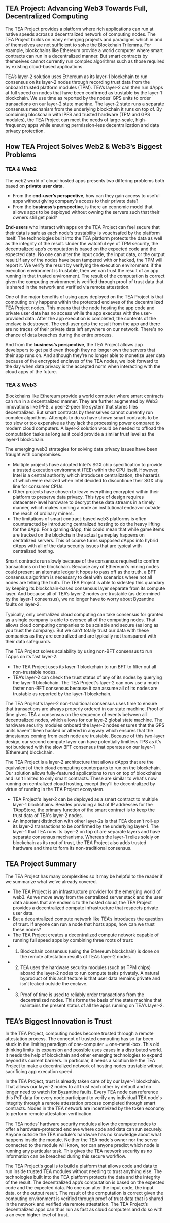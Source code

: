 ## TEA Project: Advancing Web3 Towards Full, Decentralized Computing
The TEA Project provides a platform where rich applications can run at native speeds across a decentralized network of computing nodes. The TEA Project builds on many emerging projects and paradigms which in and of themselves are not sufficient to solve the Blockchain Trilemma. For example, blockchains like Ethereum provide a world computer where smart contracts can run in a decentralized manner. But smart contracts by themselves cannot currently run complex algorithms such as those required by existing cloud-based applications. 

TEA’s layer-2 solution uses Ethereum as its layer-1 blockchain to run consensus on its layer-2 nodes through recording trust data from the onboard trusted platform modules (TPM). TEA’s layer-2 can then run dApps at full speed on nodes that have been confirmed as trustable by the layer-1 blockchain. We use time as reported by the nodes’ GPS units to order transactions on our layer-2 state machine. The layer-2 state runs a separate consensus mechanism from the underlying blockchain it runs on top of. By combining blockchain with IPFS and trusted hardware (TPM and GPS modules), the TEA Project can meet the needs of large-scale, high-frequency apps while ensuring permission-less decentralization and data privacy protection.

## How TEA Project Solves Web2 & Web3’s Biggest Problems
### TEA & Web2
The web2 world of cloud-hosted apps presents two differing problems both based on **private user data**.

- From the **end-user’s perspective**, how can they gain access to useful apps without giving company’s access to their private data?
- From the **business’s perspective**, is there an economic model that allows apps to be deployed without owning the servers such that their owners still get paid?

**End-users** who interact with apps on the TEA Project can feel secure that their data is safe as each node's trustability is vouchsafed by the platform itself. The technologies built into the TEA platform protects the data as well as the integrity of the result. Under the watchful eye of TPM security, the decentralized app’s computation is based on the expected code and the expected data. No one can alter the input code, the input data, or the output result.If any of the nodes have been tampered with or hacked, the TPM will report it. We verify the result by verifying the execution environment: if the execution environment is trustable, then we can trust the result of an app running in that trusted environment. The result of the computation is correct given the computing environment is verified through proof of trust data that is shared in the network and verified via remote attestation. 

One of the major benefits of using apps deployed on the TEA Project is that computing only happens within the protected enclaves of the decentralized TEA Project nodes. This means that the node hosting the app code and private user data has no access while the app executes with the user-provided data. After the app execution is completed, the contents of the enclave is destroyed. The end-user gets the result from the app and there are no traces of their private data left anywhere on our network. There's no chance of data breaches during the entire process.

And from the **business’s perspective**, the TEA Project allows app developers to get paid even though they no longer own the servers that their app runs on. And although they’re no longer able to monetize user data because of the encrypted enclaves of the TEA nodes, we look forward to the day when data privacy is the accepted norm when interacting with the cloud apps of the future.

### TEA & Web3
Blockchains like Ethereum provide a world computer where smart contracts can run in a decentralized manner. They are further augmented by Web3 innovations like IPFS, a peer-2-peer file system that stores files decentralized. But smart contracts by themselves cannot currently run complex algorithms. Attempts to do so have shown smart contracts to be too slow or too expensive as they lack the processing power compared to modern cloud computers. A layer-2 solution would be needed to offload the computation tasks as long as it could provide a similar trust level as the layer-1 blockchain.

The emerging web3 strategies for solving data privacy issues have been fraught with compromises.

- Multiple projects have adopted Intel's SGX chip specification to provide a trusted execution environment (TEE) within the CPU itself. However, Intel is a central authority which introduces centralization, the hazards of which were realized when Intel decided to discontinue their SGX chip line for consumer CPUs.
- Other projects have chosen to leave everything encrypted within their platform to preserve data privacy. This type of design requires datacenter-level hardware to decrypt these data streams in a timely manner, which makes running a node an institutional endeavor outside the reach of ordinary miners. 
- The limitations of smart contract-based web3 platforms is often counteracted by introducing centralized hosting to do the heavy lifting for the dApp. For a gaming dApp, this could mean that while game items are tracked on the blockchain the actual gameplay happens on centralized servers. This of course turns supposed dApps into hybrid dApps with all of the data security issues that are typical with centralized hosting.

Smart contracts run slowly because of the consensus required to confirm transactions on the blockchain. Because any of Ethereum's mining nodes could present an alternate ledger it hopes to pass off as the truth, a BFT consensus algorithm is necessary to deal with scenarios where not all nodes are telling the truth. The TEA Project is able to sidestep this quandary by keeping its blockchain-based consensus layer separate from its compute layer. And because all of TEA’s layer-2 nodes are trustable (as determined by the layer-1 consensus), we no longer have to worry about Byzantine faults on layer-2. 

Typically, only centralized cloud computing can take consensus for granted as a single company is able to oversee all of the computing nodes. That allows cloud computing companies to be scalable and secure (as long as you trust the company). But we can’t totally trust our data with these companies as they are centralized and are typically not transparent with their data safeguards.
  
The TEA Project solves scalability by using non-BFT consensus to run TApps on its fast layer-2.

- The TEA Project uses its layer-1 blockchain to run BFT to filter out all non-trustable nodes.
- TEA’s layer-2 can check the trust status of any of its nodes by querying the layer-1 blockchain. The TEA Project's layer-2 can now use a much faster non-BFT consensus because it can assume all of its nodes are trustable as reported by the layer-1 blockchain.

The TEA Project's layer-2 non-traditional consensus uses time to ensure that transactions are always properly ordered in our state machine. Proof of time gives TEA a consensus on the sequence of events between all decentralized nodes, which allows for our laye-2 global state machine. The hardware security modules onboard the layer-2 nodes ensures that the GPS units haven't been hacked or altered in anyway which ensures that the timestamps coming from each node are trustable. Because of this two-layer design, our second compute layer can have potentially limitless TPS as it's not burdened with the slow BFT consensus that operates on our layer-1 (Ethereum) blockchain.

The TEA Project is a layer-2 architecture that allows dApps that are the equivalent of their cloud computing counterparts to run on the blockchain. Our solution allows fully-featured applications to run on top of blockchains and isn't limited to only smart contracts. These are similar to what's now running on centralized cloud hosting, except they'll be decentralized by virtue of running in the TEA Project ecosystem.

- TEA Project's layer-2 can be deployed as a smart contract to multiple layer-1 blockchains. Besides providing a list of IP addresses for the TAppStore, the primary function of the smart contract is to keep the trust data of TEA's layer-2 nodes.
- An important distinction with other layer-2s is that TEA doesn't roll-up its layer-2 transactions to be confirmed by the underlying layer-1. The layer-1 that TEA runs its layer-2 on top of are separate layers and have separate consensus mechanisms. Whereas the layer-1 relies solely on blockchain as its root of trust, the TEA Project also adds trusted hardware and time to form its non-traditional consensus.

## TEA Project Summary
The TEA Project has many complexities so it may be helpful to the reader if we summarize what we’ve already covered.

- The TEA Project is an infrastructure provider for the emerging world of web3. As we move away from the centralized server stack and the user data abuses that are endemic to the hosted cloud, the TEA Project provides a decentralized compute infrastructure	that respects private user data.
- But a decentralized compute network like TEA’s introduces the question of trust. If anyone can run a node that hosts apps, how can we trust these nodes?
- The TEA Project creates a decentralized compute network capable of running full speed apps by combining three roots of trust:
- 1. Blockchain consensus (using the Ethereum blockchain) is done on the remote attestation results of TEA’s layer-2 nodes.
- 2. TEA uses the hardware security modules (such as TPM chips) aboard the layer-2 nodes to run compute tasks privately. A natural byproduct of this architecture is that user data remains private and isn’t leaked outside the enclave.
- 3. Proof of time is used to reliably order transactions from the decentralized nodes. This forms the basis of the state machine that maintains the present status of all the apps running on TEA’s layer-2.

## TEA’s Biggest Innovation is Trust
In the TEA Project, computing nodes become trusted through a remote attestation process. The concept of trusted computing has so far been stuck in the limiting paradigm of one-computer = one-metal-box. This old thinking limits its expansion and possible uses cases in a distributed world. It needs the help of blockchain and other emerging technologies to expand beyond its current barriers. In particular, it needs a solution like the TEA Project to make a decentralized network of hosting nodes trustable without sacrificing app execution speed.

In the TEA Project, trust is already taken care of by our layer-1 blockchain. That allows our layer-2 nodes to all trust each other by default and no longer need to watch for Byzantine faults. Every TEA node can reference this PoT data for every node participant to verify any individual TEA node's integrity through a remote attestation process completed through smart contracts. Nodes in the TEA network are incentivized by the token economy to perform remote attestation verification.

The TEA nodes’ hardware security modules allow the compute nodes to offer a hardware-protected enclave where code and data can run securely. Anyone outside the TEA module's hardware has no knowledge about what happens inside the module. Neither the TEA node's owner nor the server connected to the module will know, nor can anyone predict which node is running any particular task. This gives the TEA network security as no information can be breached during this secure workflow.

The TEA Project's goal is to build a platform that allows code and data to run inside trusted TEA modules without needing to trust anything else. The technologies built into the TEA platform protects the data and the integrity of the result.
The decentralized app’s computation is based on the expected code and the expected data. No one can alter the input code, the input data, or the output result. The result of the computation is correct given the computing environment is verified through proof of trust data that is shared in the network and verified via remote attestation. The TEA Project’s decentralized apps can thus run as fast as cloud computers and do so with a an even higher level of trust.
